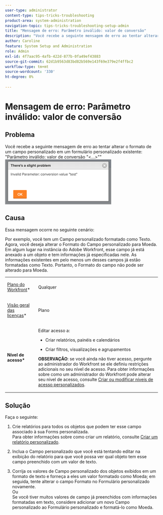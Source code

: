 ```yaml
---
user-type: administrator
content-type: tips-tricks-troubleshooting
product-area: system-administration
navigation-topic: tips-tricks-troubleshooting-setup-admin
title: "Mensagem de erro: Parâmetro inválido: valor de conversão"
description: "Você recebe a seguinte mensagem de erro ao tentar alterar o formato de um campo personalizado em um formulário personalizado existente: 'Parâmetro inválido: valor de conversão `&lt;...&gt;`'"
author: Caroline
feature: System Setup and Administration
role: Admin
exl-id: 4f7aac95-4afb-422d-877b-0fa49ef43883
source-git-commit: 62d1b9563d83bd82b569e143f69e379e2f4ffbc2
workflow-type: tm+mt
source-wordcount: '330'
ht-degree: 0%

---
```


# Mensagem de erro: Parâmetro inválido: valor de conversão

## Problema

Você recebe a seguinte mensagem de erro ao tentar alterar o formato de um campo personalizado em um formulário personalizado existente: &quot;Parâmetro inválido: valor de conversão &quot;&lt;...>&quot;&quot;\
![custom_field_format_invalid_parameter_error.png](assets/custom-field-format-invalid-parameter-error-350x148.png)

## Causa

Essa mensagem ocorre no seguinte cenário:

Por exemplo, você tem um Campo personalizado formatado como Texto.  Agora, você deseja alterar o Formato do Campo personalizado para Moeda. Em algum lugar na instância do Adobe Workfront, esse campo já está anexado a um objeto e tem informações já especificadas nele. As informações existentes em pelo menos um desses campos já estão formatadas como Texto. Portanto, o Formato do campo não pode ser alterado para Moeda.

<table style="table-layout:auto"> 
 <col> 
 <col> 
 <tbody> 
  <tr> 
   <td role="rowheader"> <p><a href="https://www.workfront.com/plans" target="_blank">Plano do Workfront</a>*</p> </td> 
   <td>Qualquer</td> 
  </tr> 
  <tr> 
   <td role="rowheader"> <p><a href="../../administration-and-setup/add-users/access-levels-and-object-permissions/wf-licenses.md" class="MCXref xref">Visão geral das licenças</a>*</p> </td> 
   <td>Plano</td> 
  </tr> 
  <tr data-mc-conditions=""> 
   <td role="rowheader"><strong>Nível de acesso*</strong> </td> 
   <td> <p>Editar acesso a:</p> 
    <ul> 
     <li> <p>Criar relatórios, painéis e calendários</p> </li> 
     <li> <p>Criar filtros, visualizações e agrupamentos</p> </li> 
    </ul> <p><b>OBSERVAÇÃO</b>: se você ainda não tiver acesso, pergunte ao administrador do Workfront se ele definiu restrições adicionais no seu nível de acesso. Para obter informações sobre como um administrador do Workfront pode alterar seu nível de acesso, consulte <a href="../../administration-and-setup/add-users/configure-and-grant-access/create-modify-access-levels.md" class="MCXref xref">Criar ou modificar níveis de acesso personalizados</a>.</p> </td> 
  </tr> 
 </tbody> 
</table>

## Solução

Faça o seguinte:

1. Crie relatórios para todos os objetos que podem ter esse campo associado à sua Forms personalizada.\
   Para obter informações sobre como criar um relatório, consulte [Criar um relatório personalizado](../../reports-and-dashboards/reports/creating-and-managing-reports/create-custom-report.md).

1. Inclua o Campo personalizado que você está tentando editar na exibição do relatório para que você possa ver qual objeto tem esse campo preenchido com um valor de texto.
1. Corrija os valores de Campo personalizado dos objetos exibidos em um formato de texto e forneça a eles um valor formatado como Moeda; em seguida, tente alterar o campo Formato no Formulário personalizado novamente.\
   Ou\
   Se você tiver muitos valores de campo já preenchidos com informações formatadas em texto, considere adicionar um novo Campo personalizado ao Formulário personalizado e formatá-lo como Moeda.
